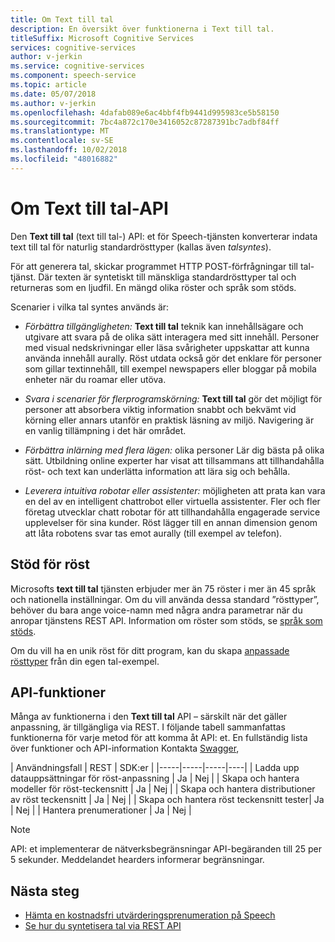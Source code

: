 ```yaml
---
title: Om Text till tal
description: En översikt över funktionerna i Text till tal.
titleSuffix: Microsoft Cognitive Services
services: cognitive-services
author: v-jerkin
ms.service: cognitive-services
ms.component: speech-service
ms.topic: article
ms.date: 05/07/2018
ms.author: v-jerkin
ms.openlocfilehash: 4dafab089e6ac4bbf4fb9441d995983ce5b58150
ms.sourcegitcommit: 7bc4a872c170e3416052c87287391bc7adbf84ff
ms.translationtype: MT
ms.contentlocale: sv-SE
ms.lasthandoff: 10/02/2018
ms.locfileid: "48016882"
---
```

# <a name="about-the-text-to-speech-api"></a>Om Text till tal-API

Den **Text till tal** (text till tal-) API: et för Speech-tjänsten konverterar indata text till tal för naturlig standardrösttyper (kallas även *talsyntes*).

För att generera tal, skickar programmet HTTP POST-förfrågningar till tal-tjänst. Där texten är syntetiskt till mänskliga standardrösttyper tal och returneras som en ljudfil. En mängd olika röster och språk som stöds.

Scenarier i vilka tal syntes används är:

* *Förbättra tillgängligheten:* **Text till tal** teknik kan innehållsägare och utgivare att svara på de olika sätt interagera med sitt innehåll. Personer med visual nedskrivningar eller läsa svårigheter uppskattar att kunna använda innehåll aurally. Röst utdata också gör det enklare för personer som gillar textinnehåll, till exempel newspapers eller bloggar på mobila enheter när du roamar eller utöva.

* *Svara i scenarier för flerprogramskörning:* **Text till tal** gör det möjligt för personer att absorbera viktig information snabbt och bekvämt vid körning eller annars utanför en praktisk läsning av miljö. Navigering är en vanlig tillämpning i det här området. 

* *Förbättra inlärning med flera lägen:* olika personer Lär dig bästa på olika sätt. Utbildning online experter har visat att tillsammans att tillhandahålla röst- och text kan underlätta information att lära sig och behålla.

* *Leverera intuitiva robotar eller assistenter:* möjligheten att prata kan vara en del av en intelligent chattrobot eller virtuella assistenter. Fler och fler företag utvecklar chatt robotar för att tillhandahålla engagerade service upplevelser för sina kunder. Röst lägger till en annan dimension genom att låta robotens svar tas emot aurally (till exempel av telefon).

## <a name="voice-support"></a>Stöd för röst

Microsofts **text till tal** tjänsten erbjuder mer än 75 röster i mer än 45 språk och nationella inställningar. Om du vill använda dessa standard ”rösttyper”, behöver du bara ange voice-namn med några andra parametrar när du anropar tjänstens REST API. Information om röster som stöds, se [språk som stöds](language-support.md#text-to-speech). 

Om du vill ha en unik röst för ditt program, kan du skapa [anpassade rösttyper](how-to-customize-voice-font.md) från din egen tal-exempel.

## <a name="api-capabilities"></a>API-funktioner

Många av funktionerna i den **Text till tal** API – särskilt när det gäller anpassning, är tillgängliga via REST. I följande tabell sammanfattas funktionerna för varje metod för att komma åt API: et. En fullständig lista över funktioner och API-information Kontakta [Swagger](https://swagger/service/11ed9226-335e-4d08-a623-4547014ba2cc#/),

| Användningsfall | REST | SDK:er |
|-----|-----|-----|----|
| Ladda upp datauppsättningar för röst-anpassning | Ja | Nej |
| Skapa och hantera modeller för röst-teckensnitt | Ja | Nej |
| Skapa och hantera distributioner av röst teckensnitt | Ja | Nej |
| Skapa och hantera röst teckensnitt tester| Ja | Nej |
| Hantera prenumerationer | Ja | Nej |

> [!NOTE]
> API: et implementerar de nätverksbegränsningar API-begäranden till 25 per 5 sekunder. Meddelandet hearders informerar begränsningar.

## <a name="next-steps"></a>Nästa steg

* [Hämta en kostnadsfri utvärderingsprenumeration på Speech](https://azure.microsoft.com/try/cognitive-services/)
* [Se hur du syntetisera tal via REST API](how-to-text-to-speech.md)

